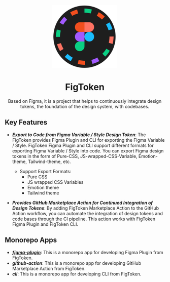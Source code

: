 <p align="center">
  <img src="./libs/assets/figma-logo-orig.svg" height="200px" alt="FigToken Logo"/>
</p>
<h1 align="center">FigToken</h1>

<p align="center">
   Based on Figma, it is a project that helps to continuously integrate design tokens, the foundation of the design system, with codebases.
</p>

## Key Features

- **_Export to Code from Figma Variable / Style Design Token_**: The FigToken provides Figma Plugin and CLI for exporting the Figma Variable / Style. FigToken Figma Plugin and CLI support different formats for exporting Figma Variable / Style into code. You can export Figma design tokens in the form of Pure-CSS, JS-wrapped-CSS-Variable, Emotion-theme, Tailwind-theme, etc.

  - Support Export Formats:
    - Pure CSS
    - JS wrapped CSS Variables
    - Emotion theme
    - Tailwind theme

- **_Provides GitHub Marketplace Action for Continued Integration of Design Tokens_**: By adding FigToken Marketplace Action to the GitHub Action workflow, you can automate the integration of design tokens and code bases through the CI pipeline. This action works with FigToken Figma Plugin and FigToken CLI.

## Monorepo Apps

- [**_figma-plugin_**](./apps/figma-plugin): This is a monorepo app for developing Figma Plugin from FigToken.
- **_github-action_**: This is a monorepo app for developing GitHub Marketplace Action from FigToken.
- **_cli_**: This is a monorepo app for developing CLI from FigToken.
